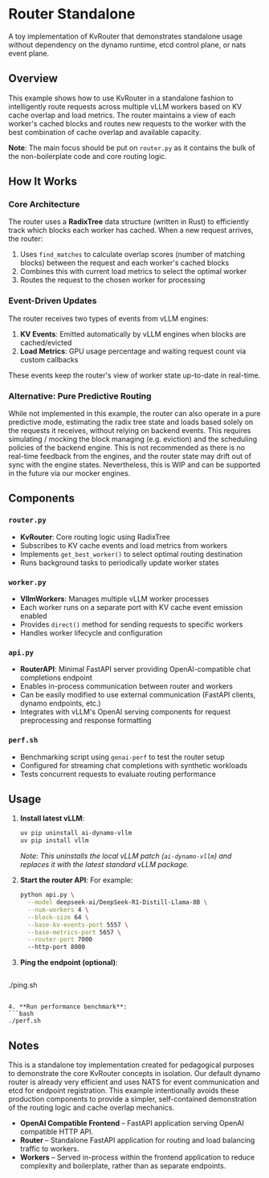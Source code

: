 <!--
SPDX-FileCopyrightText: Copyright (c) 2024-2025 NVIDIA CORPORATION & AFFILIATES. All rights reserved.
SPDX-License-Identifier: Apache-2.0

Licensed under the Apache License, Version 2.0 (the "License");
you may not use this file except in compliance with the License.
You may obtain a copy of the License at

https://www.apache.org/licenses/LICENSE-2.0

Unless required by applicable law or agreed to in writing, software
distributed under the License is distributed on an "AS IS" BASIS,
WITHOUT WARRANTIES OR CONDITIONS OF ANY KIND, either express or implied.
See the License for the specific language governing permissions and
limitations under the License.
-->

# Router Standalone

A toy implementation of KvRouter that demonstrates standalone usage without dependency on the dynamo runtime, etcd control plane, or nats event plane.

## Overview

This example shows how to use KvRouter in a standalone fashion to intelligently route requests across multiple vLLM workers based on KV cache overlap and load metrics. The router maintains a view of each worker's cached blocks and routes new requests to the worker with the best combination of cache overlap and available capacity.

**Note**: The main focus should be put on `router.py` as it contains the bulk of the non-boilerplate code and core routing logic.

## How It Works

### Core Architecture

The router uses a **RadixTree** data structure (written in Rust) to efficiently track which blocks each worker has cached. When a new request arrives, the router:

1. Uses `find_matches` to calculate overlap scores (number of matching blocks) between the request and each worker's cached blocks
2. Combines this with current load metrics to select the optimal worker
3. Routes the request to the chosen worker for processing

### Event-Driven Updates

The router receives two types of events from vLLM engines:

1. **KV Events**: Emitted automatically by vLLM engines when blocks are cached/evicted
2. **Load Metrics**: GPU usage percentage and waiting request count via custom callbacks

These events keep the router's view of worker state up-to-date in real-time.

### Alternative: Pure Predictive Routing

While not implemented in this example, the router can also operate in a pure predictive mode, estimating the radix tree state and loads based solely on the requests it receives, without relying on backend events. This requires simulating / mocking the block managing (e.g. eviction) and the scheduling policies of the backend engine. This is not recommended as there is no real-time feedback from the engines, and the router state may drift out of sync with the engine states. Nevertheless, this is WIP and can be supported in the future via our mocker engines.

## Components

### `router.py`
- **KvRouter**: Core routing logic using RadixTree
- Subscribes to KV cache events and load metrics from workers
- Implements `get_best_worker()` to select optimal routing destination
- Runs background tasks to periodically update worker states

### `worker.py`
- **VllmWorkers**: Manages multiple vLLM worker processes
- Each worker runs on a separate port with KV cache event emission enabled
- Provides `direct()` method for sending requests to specific workers
- Handles worker lifecycle and configuration

### `api.py`
- **RouterAPI**: Minimal FastAPI server providing OpenAI-compatible chat completions endpoint
- Enables in-process communication between router and workers
- Can be easily modified to use external communication (FastAPI clients, dynamo endpoints, etc.)
- Integrates with vLLM's OpenAI serving components for request preprocessing and response formatting

### `perf.sh`
- Benchmarking script using `genai-perf` to test the router setup
- Configured for streaming chat completions with synthetic workloads
- Tests concurrent requests to evaluate routing performance

## Usage

1. **Install latest vLLM**:
   ```bash
   uv pip uninstall ai-dynamo-vllm
   uv pip install vllm
   ```
   *Note: This uninstalls the local vLLM patch (`ai-dynamo-vllm`) and replaces it with the latest standard vLLM package.*

2. **Start the router API**:
   For example:
   ```bash
   python api.py \
     --model deepseek-ai/DeepSeek-R1-Distill-Llama-8B \
     --num-workers 4 \
     --block-size 64 \
     --base-kv-events-port 5557 \
     --base-metrics-port 5657 \
     --router-port 7000
     --http-port 8000
    ```

3. **Ping the endpoint (optional)**:
   ```bash
  ./ping.sh
   ```

4. **Run performance benchmark**:
   ```bash
   ./perf.sh
   ```

## Notes

This is a standalone toy implementation created for pedagogical purposes to demonstrate the core KvRouter concepts in isolation. Our default dynamo router is already very efficient and uses NATS for event communication and etcd for endpoint registration. This example intentionally avoids these production components to provide a simpler, self-contained demonstration of the routing logic and cache overlap mechanics.

- **OpenAI Compatible Frontend** – FastAPI application serving OpenAI compatible HTTP API.
- **Router** – Standalone FastAPI application for routing and load balancing traffic to workers.
- **Workers** – Served in-process within the frontend application to reduce complexity and boilerplate, rather than as separate endpoints.
